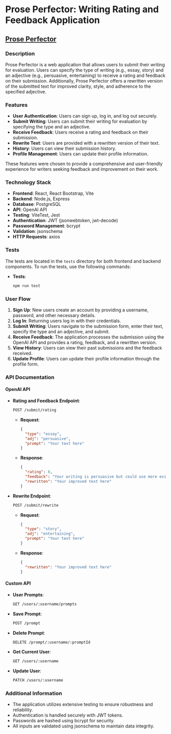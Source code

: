 # Prose Perfector: Writing Rating and Feedback Application

## [Prose Perfector](https://capstone-2-cetn.onrender.com/)

### Description
Prose Perfector is a web application that allows users to submit their writing for evaluation. Users can specify the type of writing (e.g., essay, story) and an adjective (e.g., persuasive, entertaining) to receive a rating and feedback on their submission. Additionally, Prose Perfector offers a rewritten version of the submitted text for improved clarity, style, and adherence to the specified adjective.

### Features
- **User Authentication**: Users can sign up, log in, and log out securely.
- **Submit Writing**: Users can submit their writing for evaluation by specifying the type and an adjective.
- **Receive Feedback**: Users receive a rating and feedback on their submission.
- **Rewrite Text**: Users are provided with a rewritten version of their text.
- **History**: Users can view their submission history.
- **Profile Management**: Users can update their profile information.

These features were chosen to provide a comprehensive and user-friendly experience for writers seeking feedback and improvement on their work.

### Technology Stack
- **Frontend**: React, React Bootstrap, Vite
- **Backend**: Node.js, Express
- **Database**: PostgreSQL
- **API**: OpenAI API
- **Testing**: ViteTest, Jest
- **Authentication**: JWT (jsonwebtoken, jwt-decode)
- **Password Management**: bcrypt
- **Validation**: jsonschema
- **HTTP Requests**: axios

### Tests
The tests are located in the `tests` directory for both frontend and backend components. To run the tests, use the following commands:

- **Tests**: 
  ```sh
  npm run test


### User Flow
1. **Sign Up**: New users create an account by providing a username, password, and other necessary details.
2. **Log In**: Returning users log in with their credentials.
3. **Submit Writing**: Users navigate to the submission form, enter their text, specify the type and an adjective, and submit.
4. **Receive Feedback**: The application processes the submission using the OpenAI API and provides a rating, feedback, and a rewritten version.
5. **View History**: Users can view their past submissions and the feedback received.
6. **Update Profile**: Users can update their profile information through the profile form.

### API Documentation

#### OpenAI API

- **Rating and Feedback Endpoint**:
    ```sh
    POST /submit/rating
    ```
    - **Request**: 
      ```json
      { 
        "type": "essay", 
        "adj": "persuasive", 
        "prompt": "Your text here" 
      }
      ```
    - **Response**: 
      ```json
      { 
        "rating": 8, 
        "feedback": "Your writing is persuasive but could use more evidence.", 
        "rewritten": "Your improved text here" 
      }
      ```

- **Rewrite Endpoint**:
    ```sh
    POST /submit/rewrite
    ```
    - **Request**: 
      ```json
      { 
        "type": "story", 
        "adj": "entertaining", 
        "prompt": "Your text here" 
      }
      ```
    - **Response**: 
      ```json
      { 
        "rewritten": "Your improved text here" 
      }
      ```

#### Custom API

- **User Prompts**:
    ```sh
    GET /users/:username/prompts
    ```

- **Save Prompt**:
    ```sh
    POST /prompt
    ```

- **Delete Prompt**:
    ```sh
    DELETE /prompt/:username/:promptId
    ```

- **Get Current User**:
    ```sh
    GET /users/:username
    ```

- **Update User**:
    ```sh
    PATCH /users/:username
    ```

### Additional Information
- The application utilizes extensive testing to ensure robustness and reliability.
- Authentication is handled securely with JWT tokens.
- Passwords are hashed using bcrypt for security.
- All inputs are validated using jsonschema to maintain data integrity.


